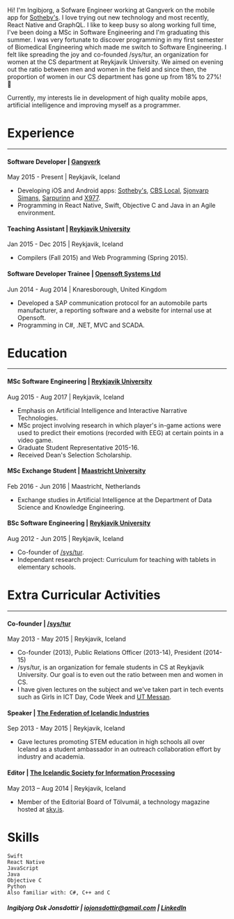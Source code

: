 Hi! I'm Ingibjorg, a Sofware Engineer working at Gangverk on the mobile app for [Sotheby's](http://www.sothebys.com/en.html). I love trying out new technology and most recently, React Native and GraphQL. I like to keep busy so along working full time, I've been doing a MSc in Software Engineering and I'm graduating this summer. I was very fortunate to discover programming in my first semester of Biomedical Engineering which made me switch to Software Engineering. I felt like spreading the joy and co-founded /sys/tur, an organization for women at the CS department at Reykjavik University. We aimed on evening out the ratio between men and women in the field and since then, the proportion of women in our CS department has gone up from 18% to 27%! 🎉 

Currently, my interests lie in development of high quality mobile apps, artificial intelligence and improving myself as a programmer.

# Experience
___
#### **Software Developer** | [Gangverk](http://gangverk.is/)
May 2015 - Present | Reykjavik, Iceland
- Developing iOS and Android apps: [Sotheby's](https://itunes.apple.com/us/app/sothebys/id1061156465?mt=8), [CBS Local](https://itunes.apple.com/us/app/cbs-local/id532811902?mt=8), [Sjonvarp Simans](https://itunes.apple.com/us/app/sj%C3%B3nvarp-s%C3%ADmans/id724740942?mt=8), [Sarpurinn](https://itunes.apple.com/is/app/sarpurinn/id932907172?mt=8) and [X977](https://itunes.apple.com/is/app/x977/id635535416?mt=8).
- Programming in React Native, Swift, Objective C and Java in an Agile environment.

#### **Teaching Assistant** | [Reykjavik University](https://www.ru.is/)
Jan 2015 - Dec 2015 | Reykjavik, Iceland
- Compilers (Fall 2015) and Web Programming (Spring 2015).

#### **Software Developer Trainee** | [Opensoft Systems Ltd](http://www.opensoftsystems.co.uk/)
Jun 2014 - Aug 2014 | Knaresborough, United Kingdom
- Developed a SAP communication protocol for an automobile parts manufacturer, a reporting software and a website for internal use at Opensoft. 
- Programming in C#, .NET, MVC and SCADA.

# Education
___
#### **MSc Software Engineering** | [Reykjavik University](https://www.ru.is/)
Aug 2015 - Aug 2017 | Reykjavik, Iceland
- Emphasis on Artificial Intelligence and Interactive Narrative Technologies.
- MSc project involving research in which player's in-game actions were used to predict their emotions (recorded with EEG) at certain points in a video game.
- Graduate Student Representative 2015-16.
- Received Dean's Selection Scholarship.

#### **MSc Exchange Student** | [Maastricht University](https://www.maastrichtuniversity.nl/about-um/faculties/humanities-and-sciences/department-data-science-knowledge-engineering)
Feb 2016 - Jun 2016 | Maastricht, Netherlands
- Exchange studies in Artificial Intelligence at the Department of Data Science and Knowledge Engineering.

#### **BSc Software Engineering** | [Reykjavik University](https://www.ru.is/)
Aug 2012 - Jun 2015 | Reykjavik, Iceland
- Co-founder of [/sys/tur](#co-founder--systur).
- Independant research project: Curriculum for teaching with tablets in elementary schools.

# Extra Curricular Activities
___
#### **Co-founder** | [/sys/tur](http://systur.ru.is/)
May 2013 - May 2015 | Reykjavik, Iceland
- Co-founder (2013), Public Relations Officer (2013-14), President (2014-15)
- /sys/tur, is an organization for female students in CS at Reykjavik University. Our goal is to even out the ratio between men and women in CS. 
- I have given lectures on the subject and we've taken part in tech events such as Girls in ICT Day, Code Week and [UT Messan](http://utmessan.is/).

#### **Speaker** | [The Federation of Icelandic Industries](http://www.si.is/)
Sep 2013 - May 2015 | Reykjavik, Iceland
- Gave lectures promoting STEM education in high schools all over Iceland as a student ambassador in an outreach collaboration effort by industry and academia.

#### **Editor** | [The Icelandic Society for Information Processing](http://www.sky.is/)
May 2013 – Aug 2014 | Reykjavik, Iceland 
- Member of the Editorial Board of Tölvumál, a technology magazine hosted at [sky.is](http://www.sky.is/).

# Skills
```
Swift
React Native
JavaScript
Java
Objective C
Python
Also familiar with: C#, C++ and C
```
##### Ingibjorg Osk Jonsdottir | [iojonsdottir@gmail.com](mailto:iojonsdottir@gmail.com) | [LinkedIn](https://linkedin.com/in/ingibjorg-osk-jonsdottir)

